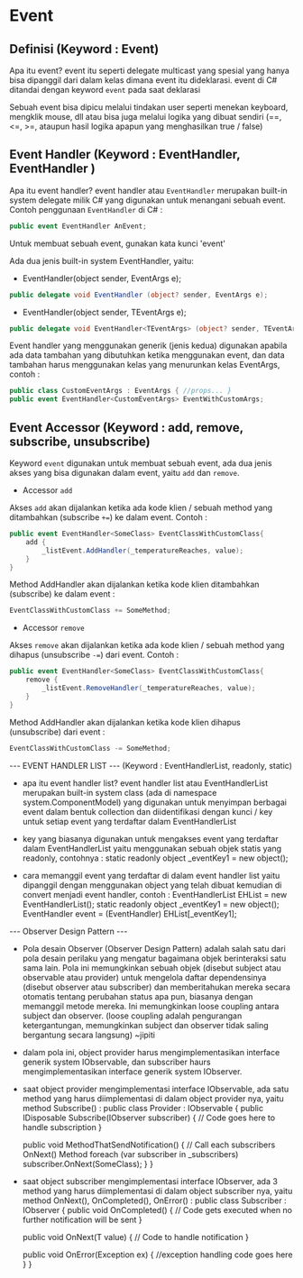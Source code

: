 # Event
## Definisi (Keyword : Event)
Apa itu event? event itu seperti delegate multicast yang spesial yang hanya bisa dipanggil dari dalam kelas dimana event itu dideklarasi. event di C# ditandai dengan keyword `event` pada saat deklarasi

Sebuah event bisa dipicu melalui tindakan user seperti menekan keyboard, mengklik mouse, dll atau bisa juga melalui logika yang dibuat sendiri (==, <=, >=, ataupun hasil logika apapun yang menghasilkan true / false)

## Event Handler (Keyword : EventHandler, EventHandler<TCustomClass> )
Apa itu event handler? event handler atau `EventHandler` merupakan built-in system delegate milik C# yang digunakan untuk menangani sebuah event. Contoh penggunaan `EventHandler` di C# :
```csharp
public event EventHandler AnEvent;
```
Untuk membuat sebuah event, gunakan kata kunci 'event'

Ada dua jenis built-in system EventHandler, yaitu: 
- EventHandler(object sender, EventArgs e);
```csharp
public delegate void EventHandler (object? sender, EventArgs e);
```
- EventHandler<TEventArgs>(object sender, TEventArgs e);
```csharp
public delegate void EventHandler<TEventArgs> (object? sender, TEventArgs e);
```
Event handler yang menggunakan generik (jenis kedua) digunakan apabila ada data tambahan yang dibutuhkan ketika menggunakan event, dan data tambahan harus menggunakan kelas yang menurunkan kelas EventArgs, contoh :
```csharp
public class CustomEventArgs : EventArgs { //props... }
public event EventHandler<CustomEventArgs> EventWithCustomArgs;
```
## Event Accessor (Keyword : add, remove, subscribe, unsubscribe)
Keyword `event` digunakan untuk membuat sebuah event, ada dua jenis akses yang bisa digunakan dalam event, yaitu `add` dan `remove`.
- Accessor `add`

Akses `add` akan dijalankan ketika ada kode klien / sebuah method yang ditambahkan (subscribe `+=`) ke dalam event. Contoh :
```csharp
public event EventHandler<SomeClass> EventClassWithCustomClass{
	add {
		_listEvent.AddHandler(_temperatureReaches, value);
	}
}
```
Method AddHandler akan dijalankan ketika kode klien ditambahkan (subscribe) ke dalam event :
```csharp
EventClassWithCustomClass += SomeMethod;
```

- Accessor `remove`

Akses `remove` akan dijalankan ketika ada kode klien / sebuah method yang dihapus (unsubscribe `-=`) dari event. Contoh :
```csharp
public event EventHandler<SomeClass> EventClassWithCustomClass{
	remove {
		_listEvent.RemoveHandler(_temperatureReaches, value);
	}
}
```
Method AddHandler akan dijalankan ketika kode klien dihapus (unsubscribe) dari event :
```csharp
EventClassWithCustomClass -= SomeMethod;
```

--- EVENT HANDLER LIST --- (Keyword : EventHandlerList, readonly, static)
- apa itu event handler list? event handler list atau EventHandlerList merupakan built-in system class (ada di namespace system.ComponentModel) yang digunakan untuk menyimpan berbagai event dalam bentuk collection dan diidentifikasi dengan kunci / key untuk setiap event yang terdaftar dalam EventHandlerList

- key yang biasanya digunakan untuk mengakses event yang terdaftar dalam EventHandlerList yaitu menggunakan sebuah objek statis yang readonly, contohnya :
static readonly object _eventKey1 = new object();

- cara memanggil event yang terdaftar di dalam event handler list yaitu dipanggil dengan menggunakan object yang telah dibuat kemudian di convert menjadi event handler, contoh :
EventHandlerList EHList = new EventHandlerList();
static readonly object _eventKey1 = new object();
EventHandler<SomeClass> event = (EventHandler<SomeClass>) EHList[_eventKey1];

--- Observer Design Pattern ---
- Pola desain Observer (Observer Design Pattern) adalah salah satu dari pola desain perilaku yang mengatur bagaimana objek berinteraksi satu sama lain. Pola ini memungkinkan sebuah objek (disebut subject atau observable atau provider) untuk mengelola daftar dependensinya (disebut observer atau subscriber) dan memberitahukan mereka secara otomatis tentang perubahan status apa pun, biasanya dengan memanggil metode mereka. Ini memungkinkan loose coupling antara subject dan observer. (loose coupling adalah pengurangan ketergantungan, memungkinkan subject dan observer tidak saling bergantung secara langsung) ~jipiti

- dalam pola ini, object provider harus mengimplementasikan interface generik system IObservable<T>, dan subscriber haurs mengimplementasikan interface generik system IObserver<T>.

- saat object provider mengimplementasi interface IObservable<T>, ada satu method yang harus diimplementasi di dalam object provider nya, yaitu method Subscribe() :
public class Provider : IObservable<SomeClass>
{
	public IDisposable Subscribe(IObserver<SomeClass> subscriber)
	{
		// Code goes here to handle subscription
	}

	public void MethodThatSendNotification()
	{
		// Call each subscribers OnNext() Method
		foreach (var subscriber in _subscribers)
			subscriber.OnNext(SomeClass);
	}
}

- saat object subscriber mengimplementasi interface IObserver<T>, ada 3 method yang harus diimplementasi di dalam object subscriber nya, yaitu method OnNext(), OnCompleted(), OnError() :
public class Subscriber : IObserver<SomeClass>
{
	public void OnCompleted()
	{
		// Code gets executed when no further notification will be sent
	}

	public void OnNext(T value)
	{
		// Code to handle notification
	}

	public void OnError(Exception ex)
	{
		//exception handling code goes here
	}
}
